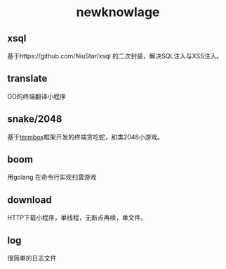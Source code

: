 # <center>newknowlage</center>

## xsql

基于https://github.com/NiuStar/xsql 的二次封装，解决SQL注入与XSS注入。

## translate

GO的终端翻译小程序

## snake/2048

基于<u>termbox</u>框架开发的终端贪吃蛇，和类2048小游戏。

## boom
用golang 在命令行实现扫雷游戏

## download

HTTP下载小程序，单线程，无断点再续，单文件。

## log

很简单的日志文件
